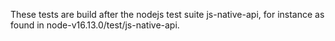 These tests are build after the nodejs test suite js-native-api, for instance
as found in node-v16.13.0/test/js-native-api.
